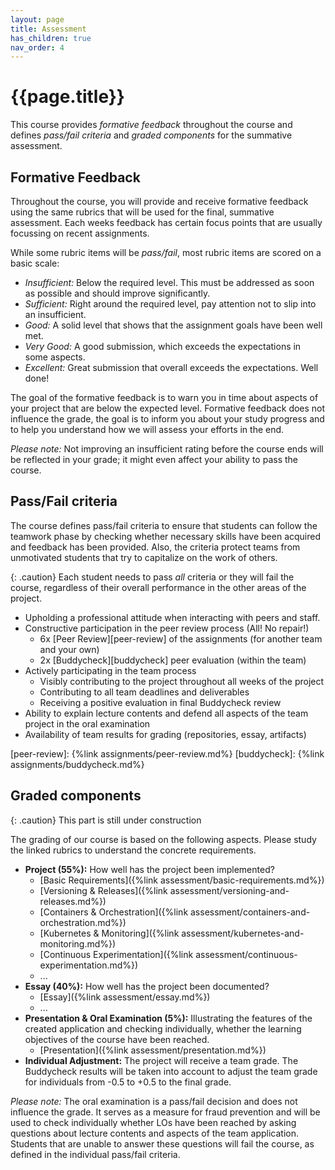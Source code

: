```yaml
---
layout: page
title: Assessment
has_children: true
nav_order: 4
---
```


# {{page.title}}

This course provides *formative feedback* throughout the course and defines *pass/fail criteria* and *graded components* for the summative assessment.


## Formative Feedback

Throughout the course, you will provide and receive formative feedback using the same rubrics that will be used for the final, summative assessment.
Each weeks feedback has certain focus points that are usually focussing on recent assignments.

While some rubric items will be *pass/fail*, most rubric items are scored on a basic scale:

- *Insufficient:* Below the required level. This must be addressed as soon as possible and should improve significantly.
- *Sufficient:* Right around the required level, pay attention not to slip into an insufficient.
- *Good:* A solid level that shows that the assignment goals have been well met.
- *Very Good:* A good submission, which exceeds the expectations in some aspects.
- *Excellent:* Great submission that overall exceeds the expectations. Well done!

The goal of the formative feedback is to warn you in time about aspects of your project that are below the expected level.
Formative feedback does not influence the grade, the goal is to inform you about your study progress and to help you understand how we will assess your efforts in the end.

*Please note:* Not improving an insufficient rating before the course ends will be reflected in your grade; it might even affect your ability to pass the course.


## Pass/Fail criteria

The course defines pass/fail criteria to ensure that students can follow the teamwork phase by checking whether necessary skills have been acquired and feedback has been provided.
Also, the criteria protect teams from unmotivated students that try to capitalize on the work of others.

{: .caution}
Each student needs to pass *all* criteria or they will fail the course, regardless of their overall performance in the other areas of the project.


- Upholding a professional attitude when interacting with peers and staff.
- Constructive participation in the peer review process (All! No repair!)
	- 6x [Peer Review][peer-review] of the assignments (for another team and your own)
	- 2x [Buddycheck][buddycheck] peer evaluation (within the team)
- Actively participating in the team process
	- Visibly contributing to the project throughout all weeks of the project
	- Contributing to all team deadlines and deliverables
	- Receiving a positive evaluation in final Buddycheck review
- Ability to explain lecture contents and defend all aspects of the team project in the oral examination
- Availability of team results for grading (repositories, essay, artifacts)

[peer-review]: {%link assignments/peer-review.md%}
[buddycheck]: {%link assignments/buddycheck.md%}


## Graded components

{: .caution}
This part is still under construction

The grading of our course is based on the following aspects.
Please study the linked rubrics to understand the concrete requirements.

- **Project (55%):** How well has the project been implemented?
	- [Basic Requirements]({%link assessment/basic-requirements.md%})
	- [Versioning & Releases]({%link assessment/versioning-and-releases.md%})
	- [Containers & Orchestration]({%link assessment/containers-and-orchestration.md%})
	- [Kubernetes & Monitoring]({%link assessment/kubernetes-and-monitoring.md%})
	- [Continuous Experimentation]({%link assessment/continuous-experimentation.md%})
	- ...
- **Essay (40%):** How well has the project been documented?
	- [Essay]({%link assessment/essay.md%})
	- ...
- **Presentation & Oral Examination (5%):** Illustrating the features of the created application and checking individually, whether the learning objectives of the course have been reached.
	- [Presentation]({%link assessment/presentation.md%})
- **Individual Adjustment:** The project will receive a team grade. The Buddycheck results will be taken into account to adjust the team grade for individuals from -0.5 to +0.5 to the final grade.


*Please note:* The oral examination is a pass/fail decision and does not influence the grade.
It serves as a measure for fraud prevention and will be used to check individually whether LOs have been reached by asking questions about lecture contents and aspects of the team application.
Students that are unable to answer these questions will fail the course, as defined in the individual pass/fail criteria.

[rubric-process]: {{site.baseurl}}/grading/process
[rubric-product]: {{site.baseurl}}/grading/product
[rubric-hci]: {{site.baseurl}}/grading/heuristic-usability-evaluation
[rubric-pitch]: {{site.baseurl}}/grading/product-pitch



